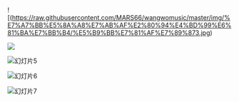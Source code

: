 # 
![(https://raw.githubusercontent.com/MARS66/wangwomusic/master/img/%E7%A7%BB%E5%8A%A8%E7%AB%AF%E2%80%94%E4%BD%99%E6%81%BA%E7%BB%B4/%E5%B9%BB%E7%81%AF%E7%89%873.jpg)

![](https://raw.githubusercontent.com/MARS66/wangwomusic/master/img/移动端—余恺维/幻灯片3.jpg)  

![幻灯片5](C:\Users\as\Desktop\余恺维-移动端\mibeiAPP\img\移动端—余恺维\幻灯片5.jpg)

![幻灯片6](C:\Users\as\Desktop\余恺维-移动端\mibeiAPP\img\移动端—余恺维\幻灯片6.jpg)

![幻灯片7](C:\Users\as\Desktop\余恺维-移动端\mibeiAPP\img\移动端—余恺维\幻灯片7.jpg)

